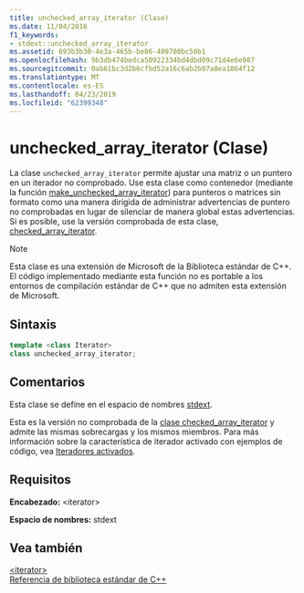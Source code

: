 ```yaml
---
title: unchecked_array_iterator (Clase)
ms.date: 11/04/2016
f1_keywords:
- stdext::unchecked_array_iterator
ms.assetid: 693b3b30-4e3a-465b-be06-409700bc50b1
ms.openlocfilehash: 9b3db474bedca50922334bd4dbd09c71d4e6e987
ms.sourcegitcommit: 0ab61bc3d2b6cfbd52a16c6ab2b97a8ea1864f12
ms.translationtype: MT
ms.contentlocale: es-ES
ms.lasthandoff: 04/23/2019
ms.locfileid: "62399348"
---
```

# <a name="uncheckedarrayiterator-class"></a>unchecked_array_iterator (Clase)

La clase `unchecked_array_iterator` permite ajustar una matriz o un puntero en un iterador no comprobado. Use esta clase como contenedor (mediante la función [make_unchecked_array_iterator](../standard-library/iterator-functions.md#make_unchecked_array_iterator)) para punteros o matrices sin formato como una manera dirigida de administrar advertencias de puntero no comprobadas en lugar de silenciar de manera global estas advertencias. Si es posible, use la versión comprobada de esta clase, [checked_array_iterator](../standard-library/checked-array-iterator-class.md).

> [!NOTE]
> Esta clase es una extensión de Microsoft de la Biblioteca estándar de C++. El código implementado mediante esta función no es portable a los entornos de compilación estándar de C++ que no admiten esta extensión de Microsoft.

## <a name="syntax"></a>Sintaxis

```cpp
template <class Iterator>
class unchecked_array_iterator;
```

## <a name="remarks"></a>Comentarios

Esta clase se define en el espacio de nombres [stdext](../standard-library/stdext-namespace.md).

Esta es la versión no comprobada de la [clase checked_array_iterator](../standard-library/checked-array-iterator-class.md) y admite las mismas sobrecargas y los mismos miembros. Para más información sobre la característica de iterador activado con ejemplos de código, vea [Iteradores activados](../standard-library/checked-iterators.md).

## <a name="requirements"></a>Requisitos

**Encabezado:** \<iterator>

**Espacio de nombres:** stdext

## <a name="see-also"></a>Vea también

[\<iterator>](../standard-library/iterator.md)<br/>
[Referencia de biblioteca estándar de C++](../standard-library/cpp-standard-library-reference.md)<br/>
